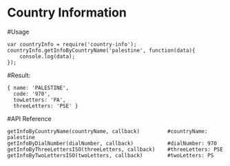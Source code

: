 Country Information
===============

#Usage
```shell
var countryInfo = require('country-info');
countryInfo.getInfoByCountryName('palestine', function(data){
	console.log(data);
});
```

#Result:
```shell
{ name: 'PALESTINE',
  code: '970',
  towLetters: 'PA',
  threeLetters: 'PSE' }
```

#API Reference
```shell
getInfoByCountryName(countryName, callback)			#countryName: palestine
getInfoByDialNumber(dialNumber, callback)			#dialNumber: 970
getInfoByThreeLettersISO(threeLetters, callback)	#threeLetters: PSE
getInfoByTwoLettersISO(twoLetters, callback)		#twoLetters: PS
```

